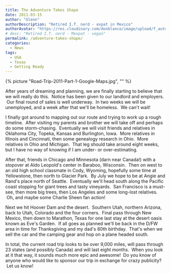 ```yaml
---
title: The Adventure Takes Shape
date: 2011-03-15
author: "Glenn"
authorDescription: "Retired I.T. nerd - expat in Mexico"
authorAvatar: "https://res.cloudinary.com/donblanco/image/upload/f_auto,q_auto/Vagabondians/avatar-small.png"
# desc: "Retired I.T. nerd - Mexpat - vegan"
permalink: /adventure-takes-shape/
categories:
  - News
tags:
  - USA
  - Texas
  - Getting Ready
---
```

{% picture "Road-Trip-2011-Part-1-Google-Maps.jpg", "" %}

After years of dreaming and planning, we are finally starting to believe that we will really do this.  Notice has been given to our landlord and employers.  Our final round of sales is well underway.  In two weeks we will be unemployed, and a week after that we'll be homeless.  We can't wait!

I finally got around to mapping out our route and trying to work up a rough timeline.  After visiting my parents and brother we will take off and perhaps do some storm-chasing.  Eventually we will visit friends and relatives in Oklahoma City, Topeka, Kansas and Burlington, Iowa.  More relatives in Illinois and Cincinnati, then some genealogy research in Ohio.  More relatives in Ohio and Michigan.  That leg should take around eight weeks, but I have no way of knowing if I am under- or over-estimating.

After that, friends in Chicago and Minnesota (darn near Canada!) with a stopover at Aldo Leopold's center in Baraboo, Wisconsin.  Then on west to an old high school classmate in Cody, Wyoming, hopefully some time at Yellowstone, then north to Glacier Park.  By July we hope to be at Angie and Rand's place north of Seattle.  Eventually we'll head south along the Pacific coast stopping for giant trees and tasty vineyards.  San Francisco is a must-see, then more big trees, then Los Angeles and some long-lost relatives.  Oh, and maybe some Charlie Sheen fan action!

Next we hit Hoover Dam and the desert.  Southern Utah, northern Arizona, back to Utah, Colorado and the four corners.  Final pass through New Mexico, then down to Marathon, Texas for one last stay at the desert oasis known as Eve's Garden.  If all goes as planned we'll be back in the D/FW area in time for Thanksgiving and my dad's 80th birthday.  That's when we sell the car and the camping gear and hop on a plane headed south.

In total, the current road trip looks to be over 9,000 miles, will pass through 23 states (and possibly Canada) and will last eight months.  When you look at it that way, it sounds much more epic and awesome!  Do you know of anyone who would like to sponsor our trip in exchange for crazy publicity?  Let us know!
